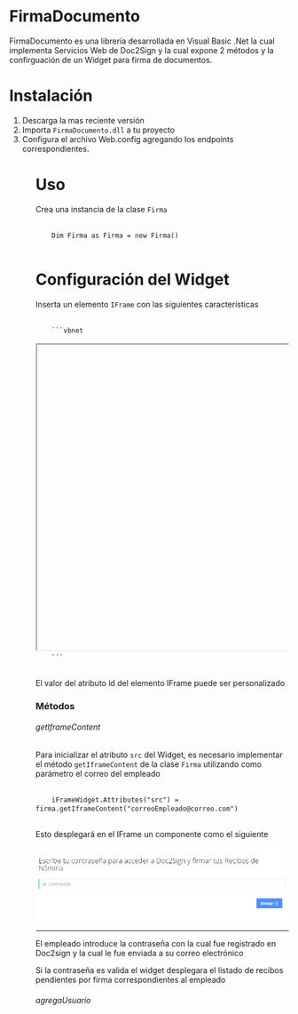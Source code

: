 # FirmaDocumento

FirmaDocumento es una librería desarrollada en Visual Basic .Net la cual implementa Servicios Web de Doc2Sign y la cual expone 2 métodos y la confirguación de un Widget para firma de documentos. 


# Instalación
<ol>
  <li>Descarga la mas reciente versión</li>
  <li>Importa <code>FirmaDocumento.dll</code> a tu proyecto</li>
  <li>Configura el archivo Web.config agregando los endpoints correspondientes.</li>
<ol>
  
# Uso

Crea una instancia de la clase <code>Firma</code>
<pre>
  <code>
    Dim Firma as Firma = new Firma()
  </code>
</pre>

# Configuración del Widget

Inserta un elemento <code>IFrame</code> con las siguientes características
<pre>
  <code>
    ```vbnet
    <iframe id="iFrameWidget" runat="server" width="100%" height="550px"></iframe>
    ```
  </code>
</pre>
El valor del atributo id del elemento IFrame puede ser personalizado
### Métodos ###
###### getIframeContent
<p>Para inicializar el atributo <code>src</code> del Widget, es necesario implementar el método <code>getIframeContent</code> de la clase <code>Firma</code> utilizando como parámetro el correo del empleado</p>
<pre>
  <code>
    iFrameWidget.Attributes("src") = firma.getIframeContent("correoEmpleado@correo.com")
  </code>
</pre>

<p>Esto desplegará en el IFrame un componente como el siguiente</p>
<img src="https://github.com/ecrow/FirmaDocumentos/blob/master/images/Widget1.png" alt="Widget 1"/>
<hr/>
<p>El empleado introduce la contraseña con la cual fue registrado en Doc2sign y la cual le fue enviada a su correo electrónico</p>

<p>Si la contraseña es valida el widget desplegara el listado de recibos pendientes por firma correspondientes al empleado</p>

###### agregaUsuario
